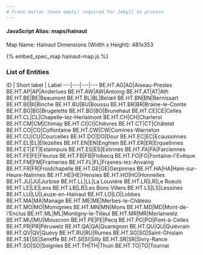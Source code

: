 ```yaml
---
# Front matter (even empty) required for Jekyll to process
---
```


#### JavaScript Alias: maps/hainaut

Map Name: Hainaut
Dimensions (Width x Height): 481x353



{% embed_spec_map hainaut-map.js %}

### List of Entities

ID | Short label | Label
---|---|---|---
BE.HT.AG|AG|Aiseau-Presles
BE.HT.AP|AP|Anderlues
BE.HT.AW|AW|Antoing
BE.HT.AT|AT|Ath
BE.HT.BE|BE|Beaumont
BE.HT.BL|BL|Belœil
BE.HT.BN|BN|Bernissart
BE.HT.BI|BI|Binche
BE.HT.BU|BU|Boussu
BE.HT.BR|BR|Braine-le-Comte
BE.HT.BG|BG|Brugelette
BE.HT.BO|BO|Brunehaut
BE.HT.CE|CE|Celles
BE.HT.CL|CL|Chapelle-lez-Herlaimont
BE.HT.CH|CH|Charleroi
BE.HT.CM|CM|Chimay
BE.HT.CI|CI|Chièvres
BE.HT.CT|CT|Châtelet
BE.HT.CO|CO|Colfontaine
BE.HT.CW|CW|Comines-Warneton
BE.HT.CU|CU|Courcelles
BE.HT.DO|DO|Dour
BE.HT.EC|EC|Ecaussinnes
BE.HT.EL|EL|Ellezelles
BE.HT.EN|EN|Enghien
BE.HT.ER|ER|Erquelinnes
BE.HT.ET|ET|Estaimpuis
BE.HT.ES|ES|Estinnes
BE.HT.FA|FA|Farciennes
BE.HT.FE|FE|Fleurus
BE.HT.FB|FB|Flobecq
BE.HT.FO|FO|Fontaine-l'Evêque
BE.HT.FM|FM|Frameries
BE.HT.FL|FL|Frasnes-lez-Anvaing
BE.HT.FR|FR|Froidchapelle
BE.HT.GE|GE|Gerpinnes
BE.HT.HA|HA|Ham-sur-Heure-Nalinnes
BE.HT.HE|HE|Hensies
BE.HT.HO|HO|Honnelles
BE.HT.JU|JU|Jurbise
BE.HT.LL|LL|La Louvière
BE.HT.LR|LR|Le Roeulx
BE.HT.LE|LE|Lens
BE.HT.LB|LB|Les Bons Villers
BE.HT.LS|LS|Lessines
BE.HT.LU|LU|Leuze-en-Hainaut
BE.HT.LO|LO|Lobbes
BE.HT.MA|MA|Manage
BE.HT.ME|ME|Merbes-le-Château
BE.HT.MO|MO|Momignies
BE.HT.MN|MN|Mons
BE.HT.MD|MD|Mont-de-l'Enclus
BE.HT.ML|ML|Montigny-le-Tilleul
BE.HT.MR|MR|Morlanwelz
BE.HT.MU|MU|Mouscron
BE.HT.PE|PE|Pecq
BE.HT.PO|PO|Pont-à-Celles
BE.HT.PR|PR|Péruwelz
BE.HT.QA|QA|Quaregnon
BE.HT.QU|QU|Quiévrain
BE.HT.QV|QV|Quévy
BE.HT.RU|RU|Rumes
BE.HT.SG|SG|Saint-Ghislain
BE.HT.SE|SE|Seneffe
BE.HT.SI|SI|Silly
BE.HT.SR|SR|Sivry-Rance
BE.HT.SO|SO|Soignies
BE.HT.TH|TH|Thuin
BE.HT.TO|TO|Tournai


